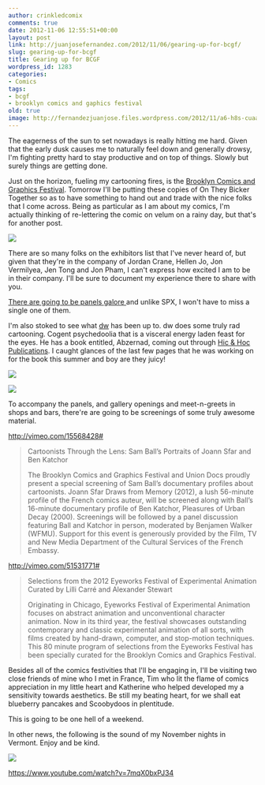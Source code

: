 ```yaml
---
author: crinkledcomix
comments: true
date: 2012-11-06 12:55:51+00:00
layout: post
link: http://juanjosefernandez.com/2012/11/06/gearing-up-for-bcgf/
slug: gearing-up-for-bcgf
title: Gearing up for BCGF
wordpress_id: 1283
categories:
- Comics
tags:
- bcgf
- brooklyn comics and gaphics festival
old: true
image: http://fernandezjuanjose.files.wordpress.com/2012/11/a6-h8s-cuaa1qdd.jpeg
---
```


The eagerness of the sun to set nowadays is really hitting me hard. Given that the early dusk causes me to naturally feel down and generally drowsy, I'm fighting pretty hard to stay productive and on top of things. Slowly but surely things are getting done.

Just on the horizon, fueling my cartooning fires, is the [Brooklyn Comics and Graphics Festival](http://www.comicsandgraphicsfest.com/). Tomorrow I'll be putting these copies of On They Bicker Together so as to have something to hand out and trade with the nice folks that I come across. Being as particular as I am about my comics, I'm actually thinking of re-lettering the comic on velum on a rainy day, but that's for another post.
<!--more-->

[![](http://fernandezjuanjose.files.wordpress.com/2012/11/a6-h8s-cuaa1qdd.jpeg)](http://fernandezjuanjose.files.wordpress.com/2012/11/a6-h8s-cuaa1qdd.jpeg)

There are so many folks on the exhibitors list that I've never heard of, but given that they're in the company of Jordan Crane, Hellen Jo, Jon Vermilyea, Jen Tong and Jon Pham, I can't express how excited I am to be in their company. I'll be sure to document my experience there to share with you.

[There are going to be panels galore ](http://www.comicsandgraphicsfest.com/2012-programming/)and unlike SPX, I won't have to miss a single one of them.

I'm also stoked to see what [dw](http://www.kidclampdown.com/about) has been up to. dw does some truly rad cartooning. Cogent psychedoolia that is a visceral energy laden feast for the eyes. He has a book entitled, Abzernad, coming out through [Hic & Hoc Publications](http://hicandhoc.storenvy.com/). I caught glances of the last few pages that he was working on for the book this summer and boy are they juicy!

[![](http://fernandezjuanjose.files.wordpress.com/2012/11/tumblr_mch0tpsxil1r9pgjpo1_1280.jpeg)](http://fernandezjuanjose.files.wordpress.com/2012/11/tumblr_mch0tpsxil1r9pgjpo1_1280.jpeg)

[![](http://fernandezjuanjose.files.wordpress.com/2012/11/tumblr_mc7qi5e0tw1rhjevpo1_1280.jpeg)](http://fernandezjuanjose.files.wordpress.com/2012/11/tumblr_mc7qi5e0tw1rhjevpo1_1280.jpeg)

To accompany the panels, and gallery openings and meet-n-greets in shops and bars, there're are going to be screenings of some truly awesome material.

http://vimeo.com/15568428#


<blockquote>Cartoonists Through the Lens: Sam Ball’s Portraits of Joann Sfar and Ben Katchor

The Brooklyn Comics and Graphics Festival and Union Docs proudly present a special screening of Sam Ball’s documentary profiles about cartoonists. Joann Sfar Draws from Memory (2012), a lush 56-minute profile of the French comics auteur, will be screened along with Ball’s 16-minute documentary profile of Ben Katchor, Pleasures of Urban Decay (2000). Screenings will be followed by a panel discussion featuring Ball and Katchor in person, moderated by Benjamen Walker (WFMU). Support for this event is generously provided by the Film, TV and New Media Department of the Cultural Services of the French Embassy.</blockquote>


http://vimeo.com/51531771#


<blockquote>Selections from the 2012 Eyeworks Festival of Experimental Animation
Curated by Lilli Carré and Alexander Stewart

Originating in Chicago, Eyeworks Festival of Experimental Animation focuses on abstract animation and unconventional character animation. Now in its third year, the festival showcases outstanding contemporary and classic experimental animation of all sorts, with films created by hand-drawn, computer, and stop-motion techniques. This 80 minute program of selections from the Eyeworks Festival has been specially curated for the Brooklyn Comics and Graphics Festival.</blockquote>


Besides all of the comics festivities that I'll be engaging in, I'll be visiting two close friends of mine who I met in France, Tim who lit the flame of comics appreciation in my little heart and Katherine who helped developed my a sensitivity towards aesthetics. Be still my beating heart, for we shall eat blueberry pancakes and Scoobydoos in plentitude.

This is going to be one hell of a weekend.

In other news, the following is the sound of my November nights in Vermont. Enjoy and be kind.

[![](http://fernandezjuanjose.files.wordpress.com/2012/11/mi0001731259.jpeg)](http://fernandezjuanjose.files.wordpress.com/2012/11/mi0001731259.jpeg)

https://www.youtube.com/watch?v=7mqX0bxPJ34
